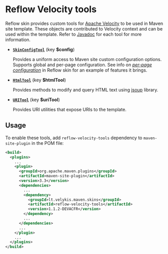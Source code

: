 # Reflow Velocity tools

Reflow skin provides custom tools for [Apache Velocity][velocity] to be used in Maven site
template. These objects are contributed to Velocity context and can be used within the template.
Refer to [Javadoc][javadoc-all] for each tool for more information.

-   **[`SkinConfigTool`][javadoc-config]** (key **$config**)

    Provides a uniform access to Maven site custom configuration options. Supports global and
    per-page configuration. See info on [_per-page configuration_][per-page-info] in Reflow skin
    for an example of features it brings.
-   **[`HtmlTool`][javadoc-html]** (key **$htmlTool**)

    Provides methods to modify and query HTML text using [jsoup][jsoup] library.
-   **[`URITool`][javadoc-uri]** (key **$uriTool**)

    Provides URI utilities that expose URIs to the template.

[velocity]: http://velocity.apache.org/
[per-page-info]: ../skin/config.html#Per-page_configuration
[jsoup]: http://jsoup.org/

[javadoc-all]: apidocs/
[javadoc-config]: apidocs/lt/velykis/maven/skins/reflow/SkinConfigTool.html
[javadoc-html]: apidocs/lt/velykis/maven/skins/reflow/HtmlTool.html
[javadoc-uri]: apidocs/lt/velykis/maven/skins/reflow/URITool.html


## Usage

To enable these tools, add `reflow-velocity-tools` dependency to `maven-site-plugin` in the POM
file:

```xml
<build>
  <plugins>
    ...
    <plugin>
      <groupId>org.apache.maven.plugins</groupId>
      <artifactId>maven-site-plugin</artifactId>
      <version>3.3</version>
      <dependencies>
        ...
        <dependency>
          <groupId>lt.velykis.maven.skins</groupId>
          <artifactId>reflow-velocity-tools</artifactId>
          <version>1.1.2-DEVACFR</version>
        </dependency>
        ...
      </dependencies>
      ...
    </plugin>
    ...
  </plugins>
</build>
```
